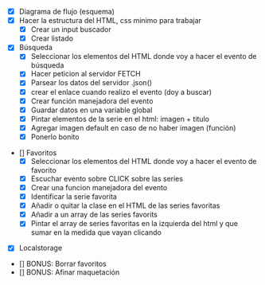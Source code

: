 - [x] Diagrama de flujo (esquema)
- [x] Hacer la estructura del HTML, css minimo para trabajar
    - [x] Crear un input buscador
    - [x] Crear listado
- [x] Búsqueda
    - [x] Seleccionar los elementos del HTML donde voy a hacer el evento de búsqueda
    - [x] Hacer peticion al servidor FETCH
    - [x] Parsear los datos del servidor .json()
    - [x] crear el enlace cuando realizo el evento (doy a buscar)
    - [x] Crear función manejadora del evento
    - [x] Guardar datos en una variable global 
    - [x] Pintar elementos de la serie en el html: imagen + titulo
    - [x] Agregar imagen default en caso de no haber imagen (función)
    - [X] Ponerlo bonito
- [] Favoritos
    - [X] Seleccionar los elementos del HTML donde voy a hacer el evento de favorito
    - [X] Escuchar evento sobre CLICK sobre las series
    - [x] Crear una funcion manejadora del evento
    - [x] Identificar la serie favorita
    - [x] Añadir o quitar la clase en el HTML de las series favoritas
    - [x] Añadir a un array de las series favorits
    - [x] Pintar el array de series favoritas en la izquierda del html y que sumar en la medida que vayan clicando
- [x] Localstorage
- [] BONUS: Borrar favoritos
- [] BONUS: Afinar maquetación

